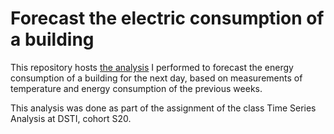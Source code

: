 # Forecast the electric consumption of a building

This repository hosts [the analysis](https://github.com/asonnellini/Forecasting-of-electric-consumption/blob/main/Andrea_Sonnellini.pdf) I performed to forecast the energy consumption of a building for the next day, based on measurements of temperature and energy consumption of the previous weeks.

This analysis was done as part of the assignment of the class Time Series Analysis at DSTI, cohort S20.
